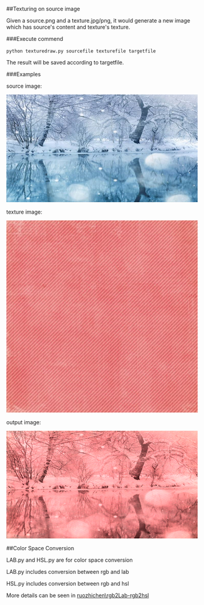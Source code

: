 ##Texturing on source image

Given a source.png and a texture.jpg/png, it would generate a new image which has source's content and texture's texture.

###Execute commend

`python texturedraw.py sourcefile texturefile targetfile`

The result will be saved according to targetfile.

###Examples

source image:

![](https://github.com/ruozhichen/Texturing/blob/master/input/bg2.png)

texture image:

![](https://github.com/ruozhichen/Texturing/blob/master/texture/t3.jpg)

output image:

![](https://github.com/ruozhichen/Texturing/blob/master/output/bg2_t3_lab.png)

##Color Space Conversion

LAB.py and HSL.py are for color space conversion

LAB.py includes conversion between rgb and lab

HSL.py includes conversion between rgb and hsl

More details can be seen in [ruozhichen\\rgb2Lab-rgb2hsl](https://github.com/ruozhichen/rgb2Lab-rgb2hsl)

